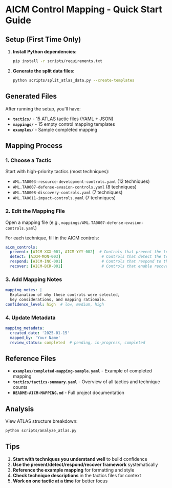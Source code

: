 # AICM Control Mapping - Quick Start Guide

## Setup (First Time Only)

1. **Install Python dependencies:**
   ```bash
   pip install -r scripts/requirements.txt
   ```

2. **Generate the split data files:**
   ```bash
   python scripts/split_atlas_data.py --create-templates
   ```

## Generated Files

After running the setup, you'll have:

- **`tactics/`** - 15 ATLAS tactic files (YAML + JSON)
- **`mappings/`** - 15 empty control mapping templates
- **`examples/`** - Sample completed mapping

## Mapping Process

### 1. Choose a Tactic
Start with high-priority tactics (most techniques):
- `AML.TA0003-resource-development-controls.yaml` (12 techniques)
- `AML.TA0007-defense-evasion-controls.yaml` (8 techniques)
- `AML.TA0008-discovery-controls.yaml` (7 techniques)
- `AML.TA0011-impact-controls.yaml` (7 techniques)

### 2. Edit the Mapping File
Open a mapping file (e.g., `mappings/AML.TA0007-defense-evasion-controls.yaml`)

For each technique, fill in the AICM controls:
```yaml
aicm_controls:
  prevent: [AICM-XXX-001, AICM-YYY-002]  # Controls that prevent the technique
  detect: [AICM-MON-003]                  # Controls that detect the technique
  respond: [AICM-INC-001]                 # Controls that respond to the technique  
  recover: [AICM-BCR-001]                 # Controls that enable recovery
```

### 3. Add Mapping Notes
```yaml
mapping_notes: |
  Explanation of why these controls were selected,
  key considerations, and mapping rationale.
confidence_level: high  # low, medium, high
```

### 4. Update Metadata
```yaml
mapping_metadata:
  created_date: '2025-01-15'
  mapped_by: 'Your Name'
  review_status: completed  # pending, in-progress, completed
```

## Reference Files

- **`examples/completed-mapping-sample.yaml`** - Example of completed mapping
- **`tactics/tactics-summary.yaml`** - Overview of all tactics and technique counts
- **`README-AICM-MAPPING.md`** - Full project documentation

## Analysis

View ATLAS structure breakdown:
```bash
python scripts/analyze_atlas.py
```

## Tips

1. **Start with techniques you understand well** to build confidence
2. **Use the prevent/detect/respond/recover framework** systematically
3. **Reference the example mapping** for formatting and style
4. **Check technique descriptions** in the tactics files for context
5. **Work on one tactic at a time** for better focus